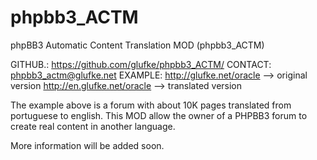 phpbb3_ACTM
===========

phpBB3 Automatic Content Translation MOD  (phpbb3_ACTM)

GITHUB.: https://github.com/glufke/phpbb3_ACTM/
CONTACT: phpbb3_actm@glufke.net 
EXAMPLE: http://glufke.net/oracle       --> original version
         http://en.glufke.net/oracle    --> translated version

The example above is a forum with about 10K pages translated from portuguese to english.
This MOD allow the owner of a PHPBB3 forum to create real content in another language.

More information will be added soon.


